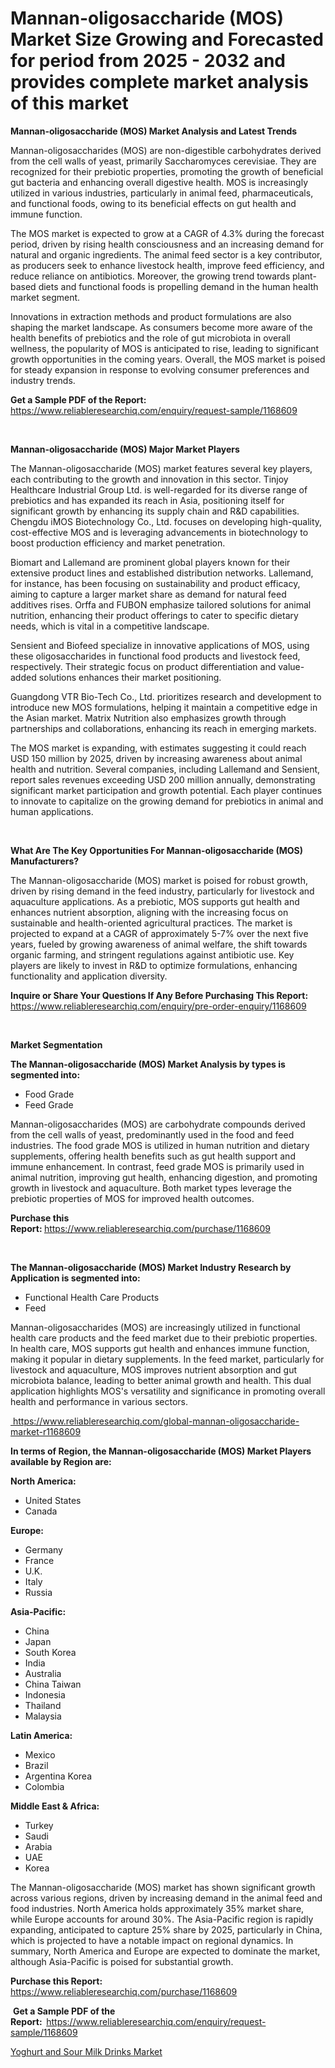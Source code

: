 <p><h1>Mannan-oligosaccharide (MOS) Market Size Growing and Forecasted for period from 2025 - 2032 and provides complete market analysis of this market</h1></p><p><strong>Mannan-oligosaccharide (MOS) Market Analysis and Latest Trends</strong></p>
<p><p>Mannan-oligosaccharides (MOS) are non-digestible carbohydrates derived from the cell walls of yeast, primarily Saccharomyces cerevisiae. They are recognized for their prebiotic properties, promoting the growth of beneficial gut bacteria and enhancing overall digestive health. MOS is increasingly utilized in various industries, particularly in animal feed, pharmaceuticals, and functional foods, owing to its beneficial effects on gut health and immune function.</p><p>The MOS market is expected to grow at a CAGR of 4.3% during the forecast period, driven by rising health consciousness and an increasing demand for natural and organic ingredients. The animal feed sector is a key contributor, as producers seek to enhance livestock health, improve feed efficiency, and reduce reliance on antibiotics. Moreover, the growing trend towards plant-based diets and functional foods is propelling demand in the human health market segment.</p><p>Innovations in extraction methods and product formulations are also shaping the market landscape. As consumers become more aware of the health benefits of prebiotics and the role of gut microbiota in overall wellness, the popularity of MOS is anticipated to rise, leading to significant growth opportunities in the coming years. Overall, the MOS market is poised for steady expansion in response to evolving consumer preferences and industry trends.</p></p>
<p><strong>Get a Sample PDF of the Report:&nbsp;</strong> <a href="https://www.reliableresearchiq.com/enquiry/request-sample/1168609?utm_campaign=2761&utm_medium=2&utm_source=Github&utm_content=ia&utm_term=08042025&utm_id=mannan-oligosaccharide-mos">https://www.reliableresearchiq.com/enquiry/request-sample/1168609</a></p>
<p>&nbsp;</p>
<p><strong>Mannan-oligosaccharide (MOS) Major Market Players</strong></p>
<p><p>The Mannan-oligosaccharide (MOS) market features several key players, each contributing to the growth and innovation in this sector. Tinjoy Healthcare Industrial Group Ltd. is well-regarded for its diverse range of prebiotics and has expanded its reach in Asia, positioning itself for significant growth by enhancing its supply chain and R&D capabilities. Chengdu iMOS Biotechnology Co., Ltd. focuses on developing high-quality, cost-effective MOS and is leveraging advancements in biotechnology to boost production efficiency and market penetration.</p><p>Biomart and Lallemand are prominent global players known for their extensive product lines and established distribution networks. Lallemand, for instance, has been focusing on sustainability and product efficacy, aiming to capture a larger market share as demand for natural feed additives rises. Orffa and FUBON emphasize tailored solutions for animal nutrition, enhancing their product offerings to cater to specific dietary needs, which is vital in a competitive landscape.</p><p>Sensient and Biofeed specialize in innovative applications of MOS, using these oligosaccharides in functional food products and livestock feed, respectively. Their strategic focus on product differentiation and value-added solutions enhances their market positioning.</p><p>Guangdong VTR Bio-Tech Co., Ltd. prioritizes research and development to introduce new MOS formulations, helping it maintain a competitive edge in the Asian market. Matrix Nutrition also emphasizes growth through partnerships and collaborations, enhancing its reach in emerging markets.</p><p>The MOS market is expanding, with estimates suggesting it could reach USD 150 million by 2025, driven by increasing awareness about animal health and nutrition. Several companies, including Lallemand and Sensient, report sales revenues exceeding USD 200 million annually, demonstrating significant market participation and growth potential. Each player continues to innovate to capitalize on the growing demand for prebiotics in animal and human applications.</p></p>
<p>&nbsp;</p>
<p><strong>What Are The Key Opportunities For Mannan-oligosaccharide (MOS) Manufacturers?</strong></p>
<p><p>The Mannan-oligosaccharide (MOS) market is poised for robust growth, driven by rising demand in the feed industry, particularly for livestock and aquaculture applications. As a prebiotic, MOS supports gut health and enhances nutrient absorption, aligning with the increasing focus on sustainable and health-oriented agricultural practices. The market is projected to expand at a CAGR of approximately 5-7% over the next five years, fueled by growing awareness of animal welfare, the shift towards organic farming, and stringent regulations against antibiotic use. Key players are likely to invest in R&D to optimize formulations, enhancing functionality and application diversity.</p></p>
<p><strong>Inquire or Share Your Questions If Any Before Purchasing This Report:</strong> <a href="https://www.reliableresearchiq.com/enquiry/pre-order-enquiry/1168609?utm_campaign=2761&utm_medium=2&utm_source=Github&utm_content=ia&utm_term=08042025&utm_id=mannan-oligosaccharide-mos">https://www.reliableresearchiq.com/enquiry/pre-order-enquiry/1168609</a></p>
<p>&nbsp;</p>
<p><strong>Market Segmentation</strong></p>
<p><strong>The Mannan-oligosaccharide (MOS) Market Analysis by types is segmented into:</strong></p>
<p><ul><li>Food Grade</li><li>Feed Grade</li></ul></p>
<p><p>Mannan-oligosaccharides (MOS) are carbohydrate compounds derived from the cell walls of yeast, predominantly used in the food and feed industries. The food grade MOS is utilized in human nutrition and dietary supplements, offering health benefits such as gut health support and immune enhancement. In contrast, feed grade MOS is primarily used in animal nutrition, improving gut health, enhancing digestion, and promoting growth in livestock and aquaculture. Both market types leverage the prebiotic properties of MOS for improved health outcomes.</p></p>
<p><strong>Purchase this Report:&nbsp;</strong><a href="https://www.reliableresearchiq.com/purchase/1168609?utm_campaign=2761&utm_medium=2&utm_source=Github&utm_content=ia&utm_term=08042025&utm_id=mannan-oligosaccharide-mos">https://www.reliableresearchiq.com/purchase/1168609</a></p>
<p>&nbsp;</p>
<p><strong>The Mannan-oligosaccharide (MOS) Market Industry Research by Application is segmented into:</strong></p>
<p><ul><li>Functional Health Care Products</li><li>Feed</li></ul></p>
<p><p>Mannan-oligosaccharides (MOS) are increasingly utilized in functional health care products and the feed market due to their prebiotic properties. In health care, MOS supports gut health and enhances immune function, making it popular in dietary supplements. In the feed market, particularly for livestock and aquaculture, MOS improves nutrient absorption and gut microbiota balance, leading to better animal growth and health. This dual application highlights MOS's versatility and significance in promoting overall health and performance in various sectors.</p></p>
<p><a href="https://www.reliableresearchiq.com/global-mannan-oligosaccharide-market-r1168609?utm_campaign=2761&utm_medium=2&utm_source=Github&utm_content=ia&utm_term=08042025&utm_id=mannan-oligosaccharide-mos">&nbsp;https://www.reliableresearchiq.com/global-mannan-oligosaccharide-market-r1168609</a></p>
<p><strong>In terms of Region, the Mannan-oligosaccharide (MOS) Market Players available by Region are:</strong></p>
<p>
    <p> <strong> North America: </strong>
        <ul>
            <li>United States</li>
            <li>Canada</li>
        </ul>
        </p> 
    <p> <strong> Europe: </strong>
        <ul>
            <li>Germany</li>
            <li>France</li>
            <li>U.K.</li>
            <li>Italy</li>
            <li>Russia</li>
        </ul>
        </p> 
    <p> <strong> Asia-Pacific: </strong>
        <ul>
            <li>China</li>
            <li>Japan</li>
            <li>South Korea</li>
            <li>India</li>
            <li>Australia</li>
            <li>China Taiwan</li>
            <li>Indonesia</li>
            <li>Thailand</li>
            <li>Malaysia</li>
        </ul>
        </p> 
    <p> <strong> Latin America: </strong>
        <ul>
            <li>Mexico</li>
            <li>Brazil</li>
            <li>Argentina Korea</li>
            <li>Colombia</li>
        </ul>
        </p> 
    <p> <strong> Middle East & Africa: </strong>
        <ul>
            <li>Turkey</li>
            <li>Saudi</li>
            <li>Arabia</li>
            <li>UAE</li>
            <li>Korea</li>
        </ul>
    </p>
    </p>
<p><p>The Mannan-oligosaccharide (MOS) market has shown significant growth across various regions, driven by increasing demand in the animal feed and food industries. North America holds approximately 35% market share, while Europe accounts for around 30%. The Asia-Pacific region is rapidly expanding, anticipated to capture 25% share by 2025, particularly in China, which is projected to have a notable impact on regional dynamics. In summary, North America and Europe are expected to dominate the market, although Asia-Pacific is poised for substantial growth.</p></p>
<p><strong>Purchase this Report: </strong><a href="https://www.reliableresearchiq.com/purchase/1168609?utm_campaign=2761&utm_medium=2&utm_source=Github&utm_content=ia&utm_term=08042025&utm_id=mannan-oligosaccharide-mos">https://www.reliableresearchiq.com/purchase/1168609</a></p>
<p>&nbsp;<strong>Get a Sample PDF of the Report:&nbsp;&nbsp;</strong><a href="https://www.reliableresearchiq.com/enquiry/request-sample/1168609?utm_campaign=2761&utm_medium=2&utm_source=Github&utm_content=ia&utm_term=08042025&utm_id=mannan-oligosaccharide-mos">https://www.reliableresearchiq.com/enquiry/request-sample/1168609</a></p>
<p><strong></strong></p>
<p><p><a href="https://github.com/akaalahk/Market-Research-Report-List-1/blob/main/yoghurt-and-sour-milk-drinks-market.md?utm_campaign=2761&utm_medium=2&utm_source=Github&utm_content=ia&utm_term=08042025&utm_id=mannan-oligosaccharide-mos">Yoghurt and Sour Milk Drinks Market</a></p></p>
